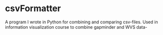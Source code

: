 # csvFormatter
A program I wrote in Python for combining and comparing csv-files. Used in information visualization course to combine gapminder and WVS data-
